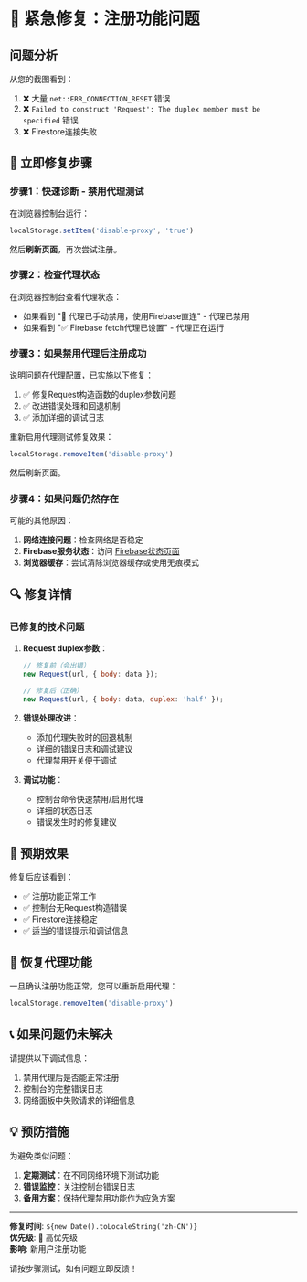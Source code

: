 # 🚨 紧急修复：注册功能问题

## 问题分析

从您的截图看到：
1. ❌ 大量 `net::ERR_CONNECTION_RESET` 错误
2. ❌ `Failed to construct 'Request': The duplex member must be specified` 错误
3. ❌ Firestore连接失败

## 🔧 立即修复步骤

### 步骤1：快速诊断 - 禁用代理测试

在浏览器控制台运行：
```javascript
localStorage.setItem('disable-proxy', 'true')
```
然后**刷新页面**，再次尝试注册。

### 步骤2：检查代理状态

在浏览器控制台查看代理状态：
- 如果看到 "🚨 代理已手动禁用，使用Firebase直连" - 代理已禁用
- 如果看到 "✅ Firebase fetch代理已设置" - 代理正在运行

### 步骤3：如果禁用代理后注册成功

说明问题在代理配置，已实施以下修复：
1. ✅ 修复Request构造函数的duplex参数问题
2. ✅ 改进错误处理和回退机制
3. ✅ 添加详细的调试日志

重新启用代理测试修复效果：
```javascript
localStorage.removeItem('disable-proxy')
```
然后刷新页面。

### 步骤4：如果问题仍然存在

可能的其他原因：
1. **网络连接问题**：检查网络是否稳定
2. **Firebase服务状态**：访问 [Firebase状态页面](https://status.firebase.google.com/)
3. **浏览器缓存**：尝试清除浏览器缓存或使用无痕模式

## 🔍 修复详情

### 已修复的技术问题

1. **Request duplex参数**：
   ```javascript
   // 修复前（会出错）
   new Request(url, { body: data });
   
   // 修复后（正确）
   new Request(url, { body: data, duplex: 'half' });
   ```

2. **错误处理改进**：
   - 添加代理失败时的回退机制
   - 详细的错误日志和调试建议
   - 代理禁用开关便于调试

3. **调试功能**：
   - 控制台命令快速禁用/启用代理
   - 详细的状态日志
   - 错误发生时的修复建议

## 🚀 预期效果

修复后应该看到：
- ✅ 注册功能正常工作
- ✅ 控制台无Request构造错误
- ✅ Firestore连接稳定
- ✅ 适当的错误提示和调试信息

## 🔄 恢复代理功能

一旦确认注册功能正常，您可以重新启用代理：
```javascript
localStorage.removeItem('disable-proxy')
```

## 📞 如果问题仍未解决

请提供以下调试信息：
1. 禁用代理后是否能正常注册
2. 控制台的完整错误日志
3. 网络面板中失败请求的详细信息

## 💡 预防措施

为避免类似问题：
1. **定期测试**：在不同网络环境下测试功能
2. **错误监控**：关注控制台错误日志
3. **备用方案**：保持代理禁用功能作为应急方案

---

**修复时间**: `${new Date().toLocaleString('zh-CN')}`  
**优先级**: 🔴 高优先级  
**影响**: 新用户注册功能

请按步骤测试，如有问题立即反馈！ 
